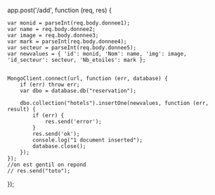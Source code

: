 app.post('/add', function (req, res) {

    var monid = parseInt(req.body.donnee1);
    var name = req.body.donnee2;
    var image = req.body.donnee3;
    var mark = parseInt(req.body.donnee4);
    var secteur = parseInt(req.body.donnee5);
    var newvalues = { 'id': monid, 'Nom': name, 'img': image, 'id_secteur': secteur, 'Nb_etoiles': mark };


    MongoClient.connect(url, function (err, database) {
        if (err) throw err;
        var dbo = database.db("reservation");

        dbo.collection("hotels").insertOne(newvalues, function (err, result) {
            if (err) {
                res.send('error');
            }
            res.send('ok');
            console.log("1 document inserted");
            database.close();
        });
    });
    //on est gentil on repond
    // res.send("toto");
});
